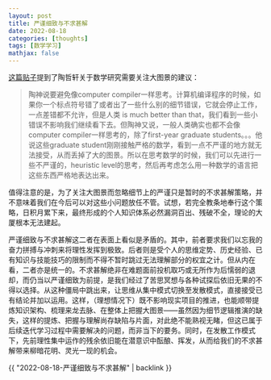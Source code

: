 ```yaml
---
layout: post
title: 严谨细致与不求甚解
date: 2022-08-18
categories: [thoughts]
tags: [数学学习]
mathjax: false
---
```

[这篇贴子](https://www.zhihu.com/question/47229428)提到了陶哲轩关于数学研究需要关注大图景的建议：

> 陶神说要避免像computer compiler一样思考。计算机编译程序的时候，如果你一个标点符号错了或者出了一些什么别的细节错误，它就会停止工作，一点差错都不允许，但是人类 is much better than that，我们看到一些小错误不影响我们继续看下去。但陶神又说，一般人类确实也都不会像computer compiler一样思考的，除了first-year graduate students。。。他说这些graduate student刚刚接触严格的数学，看到一点不严谨的地方就无法接受，从而丢掉了大的图景。所以在思考数学的时候，我们可以先进行一些不严谨的，heuristic level的思考，然后再考虑怎么用一种数学的语言把这些东西严格地表达出来。

值得注意的是，为了关注大图景而忽略细节上的严谨只是暂时的不求甚解策略，并不意味着我们在今后可以对这些小问题放任不管。试想，若完全教条地奉行这个策略，日积月累下来，最终形成的个人知识体系必然漏洞百出、残破不全，理论的大厦根本无法建起。

严谨细致与不求甚解这二者在表面上看似是矛盾的。其中，前者要求我们以忘我的奋力拼搏与冲刺来将理性发挥到极致。后者则是受个人的思维定势、历史经验、已有知识与技能技巧的限制而不得不暂时跳过无法理解部分的权宜之计。但从内在看，二者亦是统一的。不求甚解绝非在难题面前投机取巧或无所作为后懦弱的退却，而仍当以严谨细致为前提，是我们经过了苦思冥想与各种试探后依旧无果的不得以选择。从这种僵局中跳出来，让思维从集中模式切换至发散模式，直接接受已有结论并加以运用。这样，（理想情况下）既不影响现实项目的推进，也能顺带提炼知识架构、梳理来龙去脉、在整体上把握大图景——虽然因为细节逻辑推演的缺失，这样的提炼、把握与理解尚存缺陷与片面，对此绝不能熟视无睹，但这已属于后续迭代学习过程中需要解决的问题，而非当下的要务。同时，在发散工作模式下，先前理性集中运作的残余依旧能在潜意识中酝酿、挥发，从而给我们的不求甚解带来柳暗花明、灵光一现的机会。

{{ "2022-08-18-严谨细致与不求甚解" | backlink }}
